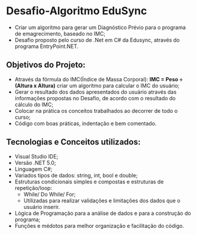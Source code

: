 # Desafio-Algoritmo EduSync
- Criar um algoritmo para gerar um Diagnóstico Prévio para o programa de emagrecimento, baseado no IMC;
- Desafio proposto pelo curso de .Net em C# da Edusync, através do programa EntryPoint.NET.

## Objetivos do Projeto: 
- Através da fórmula do IMC(Índice de Massa Corporal): **IMC = Peso ÷ (Altura x Altura)** criar um algoritmo para calcular o IMC do usuário;
- Gerar o resultado dos dados apresentados do usuário através das informações propostas no Desafio, de acordo com o resultado do cálculo do IMC;
- Colocar na prática os conceitos trabalhados ao decorrer de todo o curso;
- Código com boas práticas, indentação e bem comentado.

## Tecnologias e Conceitos utilizados:
- Visual Studio IDE;
- Versão .NET 5.0;
- Linguagem C#;
- Variados tipos de dados: string, int, bool e double;
- Estruturas condicionais simples e compostas e estruturas de repetição/loop:
  - While/ Do While/ For;
  - Utilizadas para realizar validações e limitações dos dados que o usuário inserir.
- Lógica de Programação para a análise de dados e para a construção do programa;
- Funções e médotos para melhor organização e facilitação do código. 
